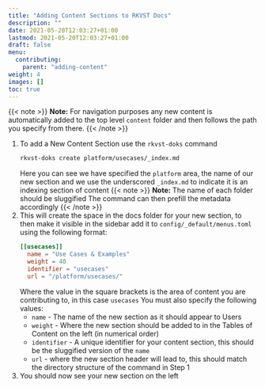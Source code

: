 ```yaml
---
title: "Adding Content Sections to RKVST Docs"
description: ""
date: 2021-05-20T12:03:27+01:00
lastmod: 2021-05-20T12:03:27+01:00
draft: false
menu:
  contributing:
    parent: "adding-content"
weight: 4
images: []
toc: true
---
```


{{< note >}}
**Note:** For navigation purposes any new content is automatically added to the top level `content` folder and then follows the path you specify from there.
{{< /note >}}

1. To add a New Content Section use the `rkvst-doks` command
    ```bash
    rkvst-doks create platform/usecases/_index.md
    ```
    Here you can see we have specified the `platform` area, the name of our new section and we use the underscored `_index.md` to indicate it is an indexing section of content
    {{< note >}}
    **Note:** The name of each folder should be sluggified 
      The command can then prefill the metadata accordingly
    {{< /note >}}
2. This will create the space in the docs folder for your new section, to then make it visible in the sidebar add it to `config/_default/menus.toml` using the following format:
    ```toml
    [[usecases]]
      name = "Use Cases & Examples"
      weight = 40
      identifier = "usecases"
      url = "/platform/usecases/"
    ```
    Where the value in the square brackets is the area of content you are contributing to, in this case `usecases`
    You must also specify the following values:
   * `name` - The name of the new section as it should appear to Users
   * `weight` - Where the new section should be added to in the Tables of Content on the left (in numerical order)
   * `identifier` - A unique identifier for your content section, this should be the sluggified version of the `name`
   * `url` - where the new section header will lead to, this should match the directory structure of the command in Step 1
3. You should now see your new section on the left